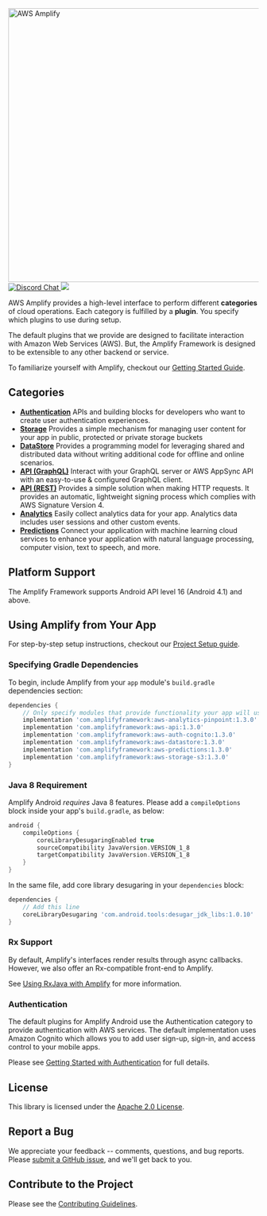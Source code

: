 <img src="https://s3.amazonaws.com/aws-mobile-hub-images/aws-amplify-logo.png" alt="AWS Amplify" width="550">

 <a href="https://discord.gg/jWVbPfC" target="_blank">
   <img src="https://img.shields.io/discord/308323056592486420?logo=discord" alt="Discord Chat" />  
 </a>
 <a href="https://codecov.io/gh/aws-amplify/amplify-android">
   <img src="https://codecov.io/gh/aws-amplify/amplify-android/branch/main/graph/badge.svg" />
 </a>


AWS Amplify provides a high-level interface to perform different
**categories** of cloud operations. Each category is fulfilled by a
**plugin**. You specify which plugins to use during setup.

The default plugins that we provide are designed to facilitate interaction with
Amazon Web Services (AWS). But, the Amplify Framework is designed to be
extensible to any other backend or service.

To familiarize yourself with Amplify, checkout our [Getting Started
Guide](https://docs.amplify.aws/start/q/integration/android).

## Categories

- **[Authentication](https://docs.amplify.aws/lib/auth/getting-started/q/platform/android)**
  APIs and building blocks for developers who want to create user authentication
  experiences.
- **[Storage](https://docs.amplify.aws/lib/storage/getting-started/q/platform/android)**
  Provides a simple mechanism for managing user content for your app in public,
  protected or private storage buckets
- **[DataStore](https://docs.amplify.aws/lib/datastore/getting-started/q/platform/android)**
  Provides a programming model for leveraging shared and distributed data
  without writing additional code for offline and online scenarios.
- **[API
  (GraphQL)](https://docs.amplify.aws/lib/graphqlapi/getting-started/q/platform/android)**
  Interact with your GraphQL server or AWS AppSync API with an easy-to-use &
  configured GraphQL client.
- **[API
  (REST)](https://docs.amplify.aws/lib/restapi/getting-started/q/platform/android)**
  Provides a simple solution when making HTTP requests. It provides an
  automatic, lightweight signing process which complies with AWS Signature
  Version 4.
- **[Analytics](https://docs.amplify.aws/lib/analytics/getting-started/q/platform/android)**
  Easily collect analytics data for your app. Analytics data includes user
  sessions and other custom events.
- **[Predictions](https://docs.amplify.aws/lib/predictions/getting-started/q/platform/android)**
  Connect your application with machine learning cloud services to enhance your
  application with natural language processing, computer vision, text to speech,
  and more.

## Platform Support

The Amplify Framework supports Android API level 16 (Android 4.1) and above.

## Using Amplify from Your App

For step-by-step setup instructions, checkout our [Project Setup
guide](https://docs.amplify.aws/lib/project-setup/prereq/q/platform/android).

### Specifying Gradle Dependencies

To begin, include Amplify from your `app` module's `build.gradle`
dependencies section:

```groovy
dependencies {
    // Only specify modules that provide functionality your app will use
    implementation 'com.amplifyframework:aws-analytics-pinpoint:1.3.0'
    implementation 'com.amplifyframework:aws-api:1.3.0'
    implementation 'com.amplifyframework:aws-auth-cognito:1.3.0'
    implementation 'com.amplifyframework:aws-datastore:1.3.0'
    implementation 'com.amplifyframework:aws-predictions:1.3.0'
    implementation 'com.amplifyframework:aws-storage-s3:1.3.0'
}
```

### Java 8 Requirement

Amplify Android _requires_ Java 8 features. Please add a `compileOptions`
block inside your app's `build.gradle`, as below:

```gradle
android {
    compileOptions {
        coreLibraryDesugaringEnabled true
        sourceCompatibility JavaVersion.VERSION_1_8
        targetCompatibility JavaVersion.VERSION_1_8
    }
}
```
In the same file, add core library desugaring in your `dependencies`
block:
```gradle
dependencies {
    // Add this line
    coreLibraryDesugaring 'com.android.tools:desugar_jdk_libs:1.0.10'
}
```

### Rx Support

By default, Amplify's interfaces render results through async callbacks.
However, we also offer an Rx-compatible front-end to Amplify.

See [Using RxJava with Amplify](https://docs.amplify.aws/lib/project-setup/rxjava/q/platform/android)
for more information.

### Authentication

The default plugins for Amplify Android use the Authentication category to
provide authentication with AWS services. The default implementation uses Amazon
Cognito which allows you to add user sign-up, sign-in, and access control to
your mobile apps.

Please see [Getting Started with
Authentication](https://docs.amplify.aws/lib/auth/getting-started/q/platform/android)
for full details.

## License

This library is licensed under the [Apache 2.0 License](./LICENSE).

## Report a Bug

We appreciate your feedback -- comments, questions, and bug reports. Please
[submit a GitHub issue](https://github.com/aws-amplify/amplify-android/issues),
and we'll get back to you.

## Contribute to the Project

Please see the [Contributing Guidelines](./CONTRIBUTING.md).

